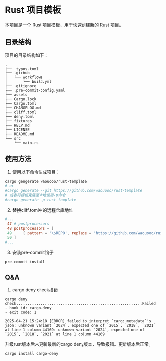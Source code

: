 # Rust 项目模板
本项目是一个 Rust 项目模板，用于快速创建新的 Rust 项目。

## 目录结构
项目的目录结构如下：
```
.
├── _typos.toml
├── .github
│   └── workflows
│       └── build.yml
├── .gitignore
├── .pre-commit-config.yaml
├── assets
├── Cargo.lock
├── Cargo.toml
├── CHANGELOG.md
├── cliff.toml
├── deny.toml
├── fixtures
├── HELP.md
├── LICENSE
├── README.md
└── src
    └── main.rs
```

## 使用方法

1. 使用以下命令生成项目：
```bash
cargo gengerate waouooo/rust-template
# or
#cargo generate --git https://github.com/waouooo/rust-template
# 或者将模板克隆至本地使用-p命令
#cargo generate -p rust-template
```

2. 替换cliff.toml中的远程仓库地址
```toml
#...
 47 # postprocessors
 48 postprocessors = [
 49     { pattern = '\$REPO', replace = "https://github.com/waouooo/rust-template" }, # replace repository URL
 50 ]
#...
```

3. 安装pre-commit钩子
```bash
pre-commit install
```

## Q&A

1. cargo deny check报错
```
cargo deny check.........................................................Failed
- hook id: cargo-deny
- exit code: 1

2025-04-21 15:24:18 [ERROR] failed to interpret `cargo metadata`'s json: unknown variant `2024`, expected one of `2015`, `2018`, `2021` at line 1 column 44169: unknown variant `2024`, expected one of `2015`, `2018`, `2021` at line 1 column 44169
```
升级rust版本后未更新最新的cargo deny版本，导致报错。更新版本后正常。
```bash
cargo install cargo-deny
```
